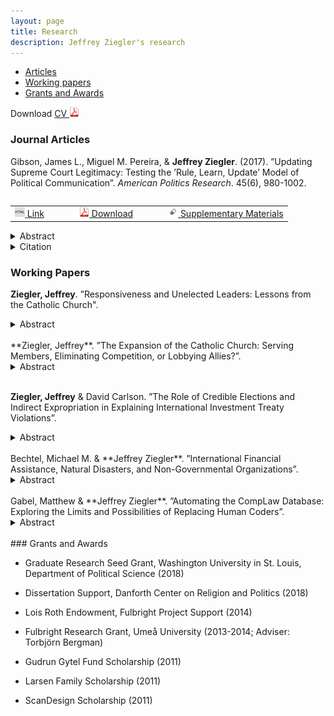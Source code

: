 ```yaml
---
layout: page
title: Research
description: Jeffrey Ziegler's research
---
```


<div class="navbar">
    <div class="navbar-inner">
        <ul class="nav">
            <li><a href="#articles">Articles</a></li>
            <li><a href="#workingPapers">Working papers</a></li>
            <li><a href="#grants">Grants and Awards</a></li>
        </ul>
    </div>
</div>

Download <a href="https://drive.google.com/open?id=1tBMW3yqCl2WfRwRRfyTYkDypJOkOb961" target="_blank">	CV <img src="icons16/pdf-icon.png" alt="hi" class="inline"/> </a>

### <a name="articles"></a>Journal Articles

Gibson, James L., Miguel M. Pereira, & **Jeffrey Ziegler**. (2017). ”Updating Supreme Court Legitimacy: Testing
the ’Rule, Learn, Update’ Model of Political Communication”. *American Politics Research*. 45(6), 980-1002.

<table align="left">
  <tr><td><a href="http://journals.sagepub.com/doi/full/10.1177/1532673X17702353" target="_blank"> <img src="icons16/html-icon.png" alt="hi" class="inline"/> Link </a></td>
	  <td></td>	  <td></td>  <td></td>
	<td><a href="https://drive.google.com/file/d/1YHqTlVkxxMtOSetTqnR4V8dhUR-LXqXT/view" target="_blank"> <img src="icons16/pdf-icon.png" alt="hi" class="inline"/> Download</a></td>
	  <td></td>	  <td></td>  <td></td>
	<td><a href="https://drive.google.com/file/d/1OrwLIBFuznTYT0aKuaF_1aXoW58N0UUM/view" target="_blank"> <img src="icons16/supp-icon.png" alt="hi" class="inline"/> Supplementary Materials</a></td></tr>
</table><br/>

<details><summary> Abstract </summary>
<p>
<br/>
One of the more important innovations in the study of how citizens assess the U.S. Supreme Court is the ideological updating model, which assumes that citizens grant legitimacy to the institution according to the perceived distance between themselves and the Court on a unidimensional ideological (liberal–conservative) continuum. Under this model, citizens are also said to update this calculation with every new salient Supreme Court decision. The model’s requirements, however, do not seem to square with the long-established view that Americans are largely innocent of ideology. Here, we conduct an audit of the model’s mechanisms using a series of empirical tests applied to a nationally representative sample. Our general conclusion is that the ideological updating model, especially when supplemented with the requirement that citizens must become aware of Court decisions, simply does not square with the realities of American politics. Students of Supreme Court legitimacy may therefore want to search for other theories of legitimacy updating.
<br/>
</p>
</details>

<details><summary> Citation </summary>
<p>
<br/>
<pre>
@article{bibGibsonPereiraZiegler2017,
  title={Updating Supreme Court Legitimacy: Testing the “Rule, Learn, Update” Model of Political Communication},
  author={Gibson, James L. and Pereira, Miguel M. and Ziegler, Jeffrey},
  journal={American Politics Research},
  volume={45},
  number={6},
  pages={980--1002},
  year={2017},
}
</pre>
</p><br/>
</details>

### <a name="workingPapers"></a>Working Papers

**Ziegler, Jeffrey**. ”Responsiveness and Unelected Leaders: Lessons from the Catholic Church".

<details><summary> Abstract </summary>
<br/><p>
Are leaders responsive to their members' preferences over time, even when formal accountability mechanisms such as elections are weak or absent? Unelected leaders, especially religious leaders, typically influence their supporters' preferences, yet I suggest they should also have strong incentives to be responsive because they rely on dedicated, core members for legitimacy, volunteerism, and financial support. I test this argument by first analyzing over 10,000 papal messages to confirm the papacy is responsive to Catholic public opinion. I then conduct survey experiments using nationally representative samples of Catholics in Brazil and Mexico to show that members increase their organizational trust and participation as a function of their existing organizational commitment, and the anticipated cost of support. The evidence suggests that leaders have incentives to be responsive besides elections, although there may be limits to the benefits that members provide in return.
</p><br/>
</details>
<br/>
**Ziegler, Jeffrey**. ”The Expansion of the Catholic Church: Serving Members, Eliminating Competition, or Lobbying Allies?”.

<details><summary> Abstract </summary>
<br/><p>
Religious organizations that pursue a political agenda must coordinate the demands of existing members, and compete against rival religious groups for supporters and political influence. There is not, however, a precise explanation for how and when religious organizations globally expand given these competing objectives. I theorize that religious organizations, as interest or non-governmental organizations, do protect against competing denominations and service current followers, but they primarily expand their organizational capacity to target legislators when a government is a political ally. I test this prediction using original data of over 2,300 changes within the Catholic Church’s diocese hierarchy from 1900 to 2010. The results show that the Church is more likely to invest resources in a country when the government is a political ally. Importantly, the Church does not divert existing resources from members, or when there are greater numbers of Pentecostal and Evangelical supporters. The findings help illustrate the constraints and priorities that religious groups face in expanding their international political reach.
</p><br/>
</details>
<br/>

**Ziegler, Jeffrey** & David Carlson. ”The Role of Credible Elections and Indirect Expropriation in Explaining International Investment Treaty Violations”.

<details><summary> Abstract </summary>
<br/><p>
Democracies are thought to violate treaties less frequently than non-democracies, yet democracies violate bilateral international investment treaties (BITs) more often. Though democratic governments may intend to meet their international obligations, and though democratic institutions provide greater political constraints to encourage compliance, investment agreements may conflict with the goal of maintaining domestic public support. Specifically, we argue that credible elections create strong incentives for governments to side with domestic voters over foreign business interests, and to pass legislation that violates investment agreements. We use a data set of BIT violation complaints that better captures potential indirect expropriation to confirm prior findings that show a difference in violations by regime type. Importantly, however, governments are only more likely to violate BITs as credible elections approach, which suggests that the ability of voters to sanction leaders is an important mechanism that incentivizes governments to pass legislation that potentially violates investment treaties through indirect expropriation.
</p><br/>
</details>
<br/>
Bechtel, Michael M. & **Jeffrey Ziegler**. ”International Financial Assistance, Natural Disasters, and Non-Governmental Organizations”.

<details><summary> Abstract </summary>
<br/><p>
To what extent does international financial assistance reflect concerns based on strategic political interests? We propose a political efficiency argument in which countries prioritize the needs of countries that are moderately aligned politically when distributing financial aid. We explore this question by studying how governments respond to natural disasters in foreign countries. We find that even when carefully accounting for affectedness and need, donor countries provide most disaster relief to countries whose policy views are moderately aligned with those of the donor government. In addition, these assistance efforts are significantly more likely to be channeled through non-governmental organizations, thereby bypassing the recipient country’s government. These patterns suggest that international disaster relief may be explained by a political efficiency logic that is at least partly driven by humanitarian considerations and does not exclusively constitute a way for donor countries to trade money for political influence.
</p><br/>
</details>
<br/>
Gabel, Matthew & **Jeffrey Ziegler**. ”Automating the CompLaw Database: Exploring the Limits and Possibilities of Replacing Human Coders”.

<details><summary> Abstract </summary>
<br/><p>
The CompLaw database provides a common coding template for describing the context and outcomes of constitutional review across courts and time. In a pilot project, Carrubba et al. (2015) show the template is reasonably successful for systematically coding the relevant information of constitutional rulings for 48 courts for one year (2003). However, the coding template relies on human coding, which severely limits its expansion. In this paper, we evaluate the potential for populating the CompLaw database through an automated process based on the publications of the courts. Automation faces a variety of hurdles related to the formatting of documents and the language used. As a test case, we examine the French Constitutional Council which has rulings and supporting documents available electronically for a long time-series and with some potentially challenging features related to variation in the format/type of rulings (e.g., *ex ante* vs. *ex post* review). The goal of the exercise is to learn how much of the coding can be accomplished through automation. And, where automation cannot directly identify the correct information needed to complete the database, we define an algorithm that can isolate the relevant text that a human coder would need to complete the coding. 
</p><br/>
</details>
<br/>
### <a name="articles"></a>Grants and Awards

- Graduate Research Seed Grant, Washington University in St. Louis, Department of Political Science (2018)

- Dissertation Support, Danforth Center on Religion and Politics (2018)

- Lois Roth Endowment, Fulbright Project Support (2014)

- Fulbright Research Grant, Umeå University (2013-2014; Adviser: Torbjörn Bergman)

- Gudrun Gytel Fund Scholarship (2011)

- Larsen Family Scholarship (2011)

- ScanDesign Scholarship (2011)
